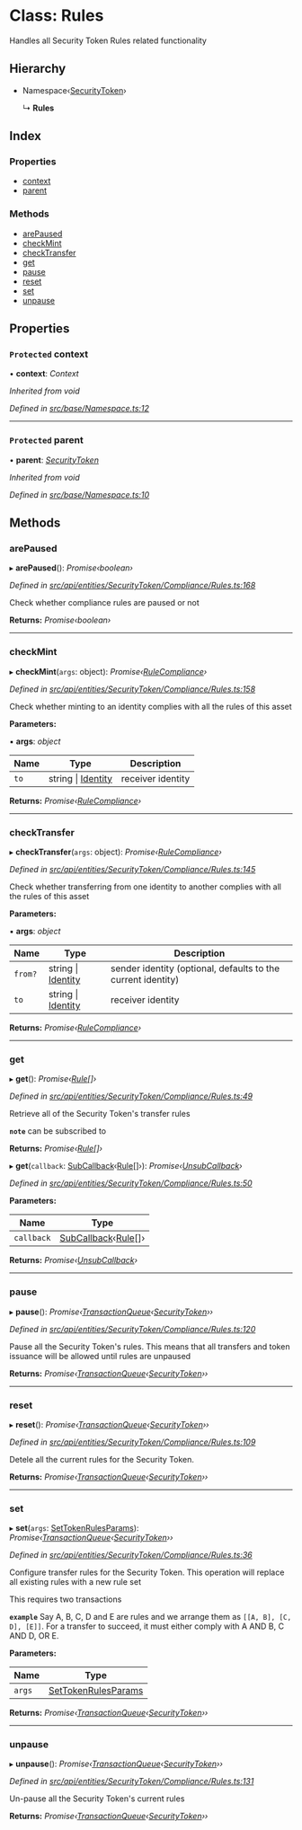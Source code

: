 # Class: Rules

Handles all Security Token Rules related functionality

## Hierarchy

* Namespace‹[SecurityToken](securitytoken.md)›

  ↳ **Rules**

## Index

### Properties

* [context](rules.md#protected-context)
* [parent](rules.md#protected-parent)

### Methods

* [arePaused](rules.md#arepaused)
* [checkMint](rules.md#checkmint)
* [checkTransfer](rules.md#checktransfer)
* [get](rules.md#get)
* [pause](rules.md#pause)
* [reset](rules.md#reset)
* [set](rules.md#set)
* [unpause](rules.md#unpause)

## Properties

### `Protected` context

• **context**: *Context*

*Inherited from void*

*Defined in [src/base/Namespace.ts:12](https://github.com/PolymathNetwork/polymesh-sdk/blob/6d6f865/src/base/Namespace.ts#L12)*

___

### `Protected` parent

• **parent**: *[SecurityToken](securitytoken.md)*

*Inherited from void*

*Defined in [src/base/Namespace.ts:10](https://github.com/PolymathNetwork/polymesh-sdk/blob/6d6f865/src/base/Namespace.ts#L10)*

## Methods

###  arePaused

▸ **arePaused**(): *Promise‹boolean›*

*Defined in [src/api/entities/SecurityToken/Compliance/Rules.ts:168](https://github.com/PolymathNetwork/polymesh-sdk/blob/6d6f865/src/api/entities/SecurityToken/Compliance/Rules.ts#L168)*

Check whether compliance rules are paused or not

**Returns:** *Promise‹boolean›*

___

###  checkMint

▸ **checkMint**(`args`: object): *Promise‹[RuleCompliance](../interfaces/rulecompliance.md)›*

*Defined in [src/api/entities/SecurityToken/Compliance/Rules.ts:158](https://github.com/PolymathNetwork/polymesh-sdk/blob/6d6f865/src/api/entities/SecurityToken/Compliance/Rules.ts#L158)*

Check whether minting to an identity complies with all the rules of this asset

**Parameters:**

▪ **args**: *object*

Name | Type | Description |
------ | ------ | ------ |
`to` | string &#124; [Identity](identity.md) | receiver identity  |

**Returns:** *Promise‹[RuleCompliance](../interfaces/rulecompliance.md)›*

___

###  checkTransfer

▸ **checkTransfer**(`args`: object): *Promise‹[RuleCompliance](../interfaces/rulecompliance.md)›*

*Defined in [src/api/entities/SecurityToken/Compliance/Rules.ts:145](https://github.com/PolymathNetwork/polymesh-sdk/blob/6d6f865/src/api/entities/SecurityToken/Compliance/Rules.ts#L145)*

Check whether transferring from one identity to another complies with all the rules of this asset

**Parameters:**

▪ **args**: *object*

Name | Type | Description |
------ | ------ | ------ |
`from?` | string &#124; [Identity](identity.md) | sender identity (optional, defaults to the current identity) |
`to` | string &#124; [Identity](identity.md) | receiver identity  |

**Returns:** *Promise‹[RuleCompliance](../interfaces/rulecompliance.md)›*

___

###  get

▸ **get**(): *Promise‹[Rule](../interfaces/rule.md)[]›*

*Defined in [src/api/entities/SecurityToken/Compliance/Rules.ts:49](https://github.com/PolymathNetwork/polymesh-sdk/blob/6d6f865/src/api/entities/SecurityToken/Compliance/Rules.ts#L49)*

Retrieve all of the Security Token's transfer rules

**`note`** can be subscribed to

**Returns:** *Promise‹[Rule](../interfaces/rule.md)[]›*

▸ **get**(`callback`: [SubCallback](../globals.md#subcallback)‹[Rule](../interfaces/rule.md)[]›): *Promise‹[UnsubCallback](../globals.md#unsubcallback)›*

*Defined in [src/api/entities/SecurityToken/Compliance/Rules.ts:50](https://github.com/PolymathNetwork/polymesh-sdk/blob/6d6f865/src/api/entities/SecurityToken/Compliance/Rules.ts#L50)*

**Parameters:**

Name | Type |
------ | ------ |
`callback` | [SubCallback](../globals.md#subcallback)‹[Rule](../interfaces/rule.md)[]› |

**Returns:** *Promise‹[UnsubCallback](../globals.md#unsubcallback)›*

___

###  pause

▸ **pause**(): *Promise‹[TransactionQueue](transactionqueue.md)‹[SecurityToken](securitytoken.md)››*

*Defined in [src/api/entities/SecurityToken/Compliance/Rules.ts:120](https://github.com/PolymathNetwork/polymesh-sdk/blob/6d6f865/src/api/entities/SecurityToken/Compliance/Rules.ts#L120)*

Pause all the Security Token's rules. This means that all transfers and token issuance will be allowed until rules are unpaused

**Returns:** *Promise‹[TransactionQueue](transactionqueue.md)‹[SecurityToken](securitytoken.md)››*

___

###  reset

▸ **reset**(): *Promise‹[TransactionQueue](transactionqueue.md)‹[SecurityToken](securitytoken.md)››*

*Defined in [src/api/entities/SecurityToken/Compliance/Rules.ts:109](https://github.com/PolymathNetwork/polymesh-sdk/blob/6d6f865/src/api/entities/SecurityToken/Compliance/Rules.ts#L109)*

Detele all the current rules for the Security Token.

**Returns:** *Promise‹[TransactionQueue](transactionqueue.md)‹[SecurityToken](securitytoken.md)››*

___

###  set

▸ **set**(`args`: [SetTokenRulesParams](../interfaces/settokenrulesparams.md)): *Promise‹[TransactionQueue](transactionqueue.md)‹[SecurityToken](securitytoken.md)››*

*Defined in [src/api/entities/SecurityToken/Compliance/Rules.ts:36](https://github.com/PolymathNetwork/polymesh-sdk/blob/6d6f865/src/api/entities/SecurityToken/Compliance/Rules.ts#L36)*

Configure transfer rules for the Security Token. This operation will replace all existing rules with a new rule set

This requires two transactions

**`example`** Say A, B, C, D and E are rules and we arrange them as `[[A, B], [C, D], [E]]`.
For a transfer to succeed, it must either comply with A AND B, C AND D, OR E.

**Parameters:**

Name | Type |
------ | ------ |
`args` | [SetTokenRulesParams](../interfaces/settokenrulesparams.md) |

**Returns:** *Promise‹[TransactionQueue](transactionqueue.md)‹[SecurityToken](securitytoken.md)››*

___

###  unpause

▸ **unpause**(): *Promise‹[TransactionQueue](transactionqueue.md)‹[SecurityToken](securitytoken.md)››*

*Defined in [src/api/entities/SecurityToken/Compliance/Rules.ts:131](https://github.com/PolymathNetwork/polymesh-sdk/blob/6d6f865/src/api/entities/SecurityToken/Compliance/Rules.ts#L131)*

Un-pause all the Security Token's current rules

**Returns:** *Promise‹[TransactionQueue](transactionqueue.md)‹[SecurityToken](securitytoken.md)››*
